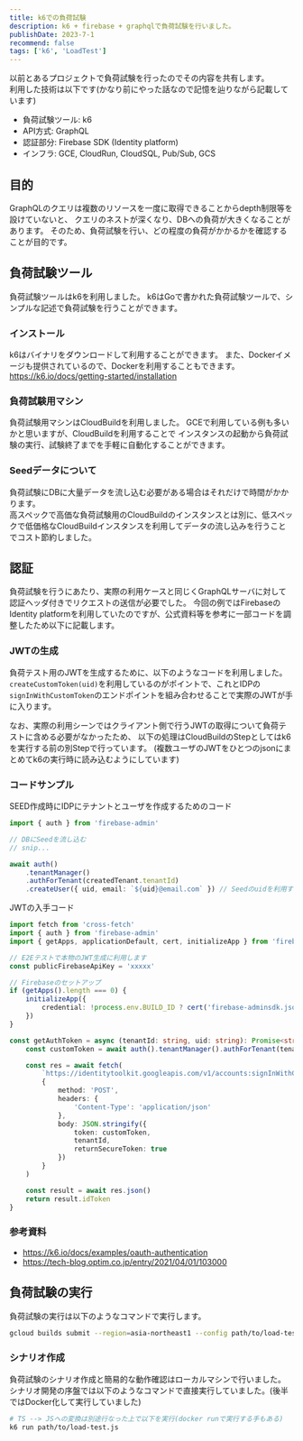 ```yaml
---
title: k6での負荷試験
description: k6 + firebase + graphqlで負荷試験を行いました。
publishDate: 2023-7-1
recommend: false
tags: ['k6', 'LoadTest']
---
```


以前とあるプロジェクトで負荷試験を行ったのでその内容を共有します。  
利用した技術は以下です(かなり前にやった話なので記憶を辿りながら記載しています)

- 負荷試験ツール: k6
- API方式: GraphQL
- 認証部分: Firebase SDK (Identity platform)
- インフラ: GCE, CloudRun, CloudSQL, Pub/Sub, GCS

## 目的

GraphQLのクエリは複数のリソースを一度に取得できることからdepth制限等を設けていないと、
クエリのネストが深くなり、DBへの負荷が大きくなることがあります。
そのため、負荷試験を行い、どの程度の負荷がかかるかを確認することが目的です。

## 負荷試験ツール

負荷試験ツールはk6を利用しました。
k6はGoで書かれた負荷試験ツールで、シンプルな記述で負荷試験を行うことができます。

### インストール

k6はバイナリをダウンロードして利用することができます。
また、Dockerイメージも提供されているので、Dockerを利用することもできます。  
https://k6.io/docs/getting-started/installation

### 負荷試験用マシン

負荷試験用マシンはCloudBuildを利用しました。
GCEで利用している例も多いかと思いますが、CloudBuildを利用することで
インスタンスの起動から負荷試験の実行、試験終了までを手軽に自動化することができます。

### Seedデータについて

負荷試験にDBに大量データを流し込む必要がある場合はそれだけで時間がかかります。  
高スペックで高価な負荷試験用のCloudBuildのインスタンスとは別に、低スペックで低価格なCloudBuildインスタンスを利用してデータの流し込みを行うことでコスト節約しました。

## 認証

負荷試験を行うにあたり、実際の利用ケースと同じくGraphQLサーバに対して認証ヘッダ付きでリクエストの送信が必要でした。
今回の例ではFirebaseのIdentity platformを利用していたのですが、公式資料等を参考に一部コードを調整したため以下に記載します。

### JWTの生成

負荷テスト用のJWTを生成するために、以下のようなコードを利用しました。  
`createCustomToken(uid)`を利用しているのがポイントで、これとIDPの`signInWithCustomToken`のエンドポイントを組み合わせることで実際のJWTが手に入ります。

なお、実際の利用シーンではクライアント側で行うJWTの取得について負荷テストに含める必要がなかったため、
以下の処理はCloudBuildのStepとしてはk6を実行する前の別Stepで行っています。
(複数ユーザのJWTをひとつのjsonにまとめてk6の実行時に読み込むようにしています)

### コードサンプル

SEED作成時にIDPにテナントとユーザを作成するためのコード

```ts
import { auth } from 'firebase-admin'

// DBにSeedを流し込む
// snip...

await auth()
	.tenantManager()
	.authForTenant(createdTenant.tenantId)
	.createUser({ uid, email: `${uid}@email.com` }) // Seedのuidを利用する(実際はPromise.allで複数アカウントを作成)
```

JWTの入手コード

```ts
import fetch from 'cross-fetch'
import { auth } from 'firebase-admin'
import { getApps, applicationDefault, cert, initializeApp } from 'firebase-admin/app'

// E2Eテストで本物のJWT生成に利用します
const publicFirebaseApiKey = 'xxxxx'

// Firebaseのセットアップ
if (getApps().length === 0) {
	initializeApp({
		credential: !process.env.BUILD_ID ? cert('firebase-adminsdk.json') : applicationDefault() // CloudBuildではADCから認証情報取得
	})
}

const getAuthToken = async (tenantId: string, uid: string): Promise<string> => {
	const customToken = await auth().tenantManager().authForTenant(tenantId).createCustomToken(uid)

	const res = await fetch(
		`https://identitytoolkit.googleapis.com/v1/accounts:signInWithCustomToken?key=${publicFirebaseApiKey}`,
		{
			method: 'POST',
			headers: {
				'Content-Type': 'application/json'
			},
			body: JSON.stringify({
				token: customToken,
				tenantId,
				returnSecureToken: true
			})
		}
	)

	const result = await res.json()
	return result.idToken
}
```

### 参考資料

- https://k6.io/docs/examples/oauth-authentication
- https://tech-blog.optim.co.jp/entry/2021/04/01/103000

## 負荷試験の実行

負荷試験の実行は以下のようなコマンドで実行します。

```sh
gcloud builds submit --region=asia-northeast1 --config path/to/load-test.yaml
```

### シナリオ作成

負荷試験のシナリオ作成と簡易的な動作確認はローカルマシンで行いました。
シナリオ開発の序盤では以下のようなコマンドで直接実行していました。(後半ではDocker化して実行していました)

```sh
# TS --> JSへの変換は別途行なった上で以下を実行(docker runで実行する手もある)
k6 run path/to/load-test.js
```
